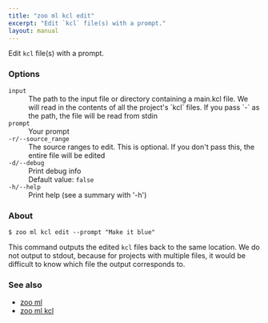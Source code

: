 ```yaml
---
title: "zoo ml kcl edit"
excerpt: "Edit `kcl` file(s) with a prompt."
layout: manual
---
```


Edit `kcl` file(s) with a prompt.

### Options

<dl class="flags">
   <dt><code>input</code></dt>
   <dd>The path to the input file or directory containing a main.kcl file. We will read in the contents of all the project's `kcl` files. If you pass `-` as the path, the file will be read from stdin</dd>

   <dt><code>prompt</code></dt>
   <dd>Your prompt</dd>

   <dt><code>-r/--source_range</code></dt>
   <dd>The source ranges to edit. This is optional. If you don't pass this, the entire file will be edited</dd>

   <dt><code>-d/--debug</code></dt>
   <dd>Print debug info<br/>Default value: <code>false</code></dd>

   <dt><code>-h/--help</code></dt>
   <dd>Print help (see a summary with '-h')</dd>
</dl>


### About

```
$ zoo ml kcl edit --prompt "Make it blue"
```

This command outputs the edited `kcl` files back to the same location.
We do not output to stdout, because for projects with multiple files,
it would be difficult to know which file the output corresponds to.

### See also

* [zoo ml](./zoo_ml)
* [zoo ml kcl](./zoo_ml_kcl)